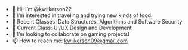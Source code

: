 - 👋 Hi, I’m @kwilkerson22
- 👀 I’m interested in traveling and trying new kinds of food.
- 🌱 Recent Classes: Data Structures, Algorithms and Software Security
- 🌱 Current Class: UI/UX Design and Development
- 💞️ I’m looking to collaborate on gaming projects!
- 📫 How to reach me: kwilkerson09@gmail.com
